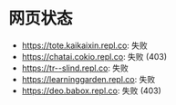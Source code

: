 # 网页状态
- https://tote.kaikaixin.repl.co: 失败
- https://chatai.cokio.repl.co: 失败 (403)
- https://tr--slind.repl.co: 失败
- https://learninggarden.repl.co: 失败
- https://deo.babox.repl.co: 失败 (403)
